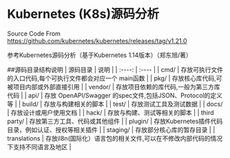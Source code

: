 # Kubernetes (K8s)源码分析

Source Code From https://github.com/kubernetes/kubernetes/releases/tag/v1.21.0

参考Kubernetes源码分析（基于Kubernetes 1.14版本）（郑东旭/著）

##源码目录结构说明
| 源码目录 | 说明 |
| :----: | :---- |
| cmd/ | 存放可执行文件的入口代码,每个可执行文件都会对应一个 main函数 |
| pkg/ | 存放核心库代码,可被项目内部或外部直接引用 |
| vendor/ | 存放项目依赖的库代码,一般为第三方库代码 |
| api/ | 存放 OpenAPI/Swagger 的spec文件,包括JSON、Protocol的定义等 |
| build/ | 存放与构建相关的脚本 |
| test/ | 存放测试工具及测试数据 |
| docs/ | 存放设计或用户使用文档 |
| hack/ | 存放与构建、测试等相关的脚本 |
| third party/ | 存放第三方工具、代码或其他组件 |
| plugin/ | 存放Kubernetes插件代码目录，例如认证、授权等相关插件 |
| staging/ | 存放部分核心库的暂存目录 |
| translations | 存放il8n(国际化）语言包的相关文件,可以在不修改内部代码的情况下支持不同语言及地区 |
